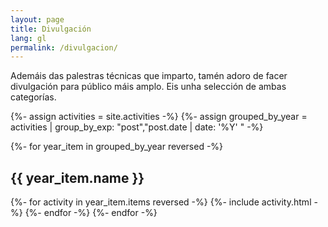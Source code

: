 ```yaml
---
layout: page
title: Divulgación
lang: gl
permalink: /divulgacion/
---
```


Ademáis das palestras técnicas que imparto, tamén adoro de facer divulgación para público máis amplo. Eis unha selección de ambas categorías.

{%- assign activities = site.activities -%}
{%- assign grouped_by_year = activities | group_by_exp: "post","post.date | date: '%Y' " -%}

{%- for year_item in grouped_by_year reversed -%}
<span style="display: block; ">
  <h2>{{ year_item.name }}</h2>
  {%- for activity in year_item.items reversed -%}
    {%- include activity.html -%}
  {%- endfor -%}
{%- endfor -%}
